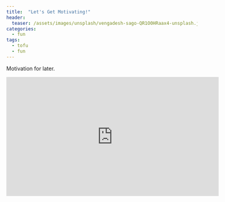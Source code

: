 ```yaml
---
title:  "Let's Get Motivating!"
header:
  teaser: /assets/images/unsplash/vengadesh-sago-QR1O0HRaax4-unsplash.jpg
categories:
  - fun
tags:
  - tofu
  - fun
---
```


Motivation for later.

<iframe width="560" height="315" src="https://www.youtube.com/embed/-TDyceWAhBI" frameborder="0" allow="accelerometer; autoplay; encrypted-media; gyroscope; picture-in-picture" allowfullscreen></iframe>
